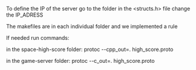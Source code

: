 
To define the IP of the server go to the <others> folder in the <structs.h> file change the IP_ADRESS

The makefiles are in each individual folder and we implemented a <make clean> rule

If needed run commands:

in the space-high-score folder:
	protoc --cpp_out=. high_score.proto

in the game-server folder:
	protoc --c_out=. high_score.proto
